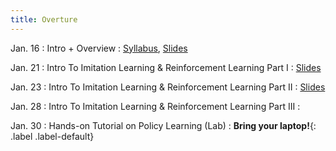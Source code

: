```yaml
---
title: Overture
---
```


Jan. 16
: Intro + Overview
  : [Syllabus](https://antonilo.github.io/real_world_robot_learning_sp25/syllabus/), 
    [Slides](./assets/pdfs/Intro_slides.pdf)

Jan. 21 
: Intro To Imitation Learning & Reinforcement Learning Part I
  : [Slides](./assets/pdfs/Lecture1-Imitation-And-RL.pdf)

Jan. 23
: Intro To Imitation Learning & Reinforcement Learning Part II 
  : [Slides](./assets/pdfs/Lecture2-Imitation-And-RL.pdf)

Jan. 28
: Intro To Imitation Learning & Reinforcement Learning Part III 
  : 

Jan. 30
: Hands-on Tutorial on Policy Learning (Lab)
  : **Bring your laptop!**{: .label .label-default} 
  
